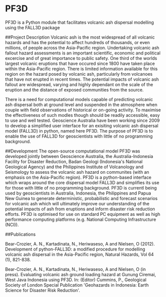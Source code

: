 PF3D
====
PF3D is a Python module that facilitates volcanic ash dispersal modelling using the FALL3D package

##Project Description
Volcanic ash is the most widespread of all volcanic hazards and has the potential to affect hundreds of thousands, or even millions, of people across the Asia-Pacific region. Undertaking volcanic ash fallout hazard assessments is an important scientific, economic and political excercise and of great importance to public safety. One third of the worlds largest volcanic eruptions that have occured since 1800 have taken place within the Asia-Pacific region. There is limited information available for this region on the hazard posed by volcanic ash, particularly from volcanoes that have not erupted in recent times. The potential impacts of volcanic ash fallout are widespread, varying and highly dependant on the scale of the eruption and the distance of exposed communities from the source. 

There is a need for computational models capable of predicting volcanic ash dispersal both at ground level and suspended in the atmosphere when couple with field observations of historical or on-going activity. To maximise the effectiveness of such modles though should be readily accessible, easy to use and well tested. Geoscience Australia have been working since 2009 to develop a simplified user interface for an exisiting volcanic ash dispersal model (FALL3D) in python, named here PF3D. The purpose of PF3D is to enable the use of FALL3D for geoscientists with little of no programming background. 

##Development 
The open-source computational model PF3D was developed jointly between Geoscience Australia, the Australia-Indonesia Facility for Disaster Reduction, Badan Geologi (Indonesia's National Geological Agency) and the Philippines Institute of Volcanology and Seismology to assess the volcanic ash hazard on communites (with an emphasis on the Asia-Pacific region). PF3D is a python-based interface which wraps around the core dispersal model FALL3D and simplifies its use for those with little of no programming background. PF3D is currentl being used by geoscientists in Australia, Indonesia, the Philippines and Papua New Guinea to generate deterministic, probabilistic and forecast scenarios for volcanic ash which will ultimately improve our understanding of the potential impacts of ash from eruptions and inform disaster risk reduction efforts. PF3D is optimised for use on standard PC equipment as well as high performance computing platforms (e.g. National Computing Infrastructure (NCI)). 

##Publications

Bear-Crozier, A. N., Kartadinata, N., Heriwaseso, A and Nielsen, O (2012). Development of python-FALL3D: a modified procedure for modelling volcanic ash dispersal in the Asia-Pacific region, Natural Hazards, Vol 64 (1), 821-838. 

Bear-Crozier, A. N., Kartadinata, N., Heriwaseso, A and Nielsen, O (in press). Evaluating volcanic ash ground loading hazard at Gunung Ciremai, West Java Indonesia using PF3D. In: (Editor) Cummins, P., Geological Society of London Special Publication 'Geohazards in Indonesia: Earth Science for Disaster Risk Reduction'. 
